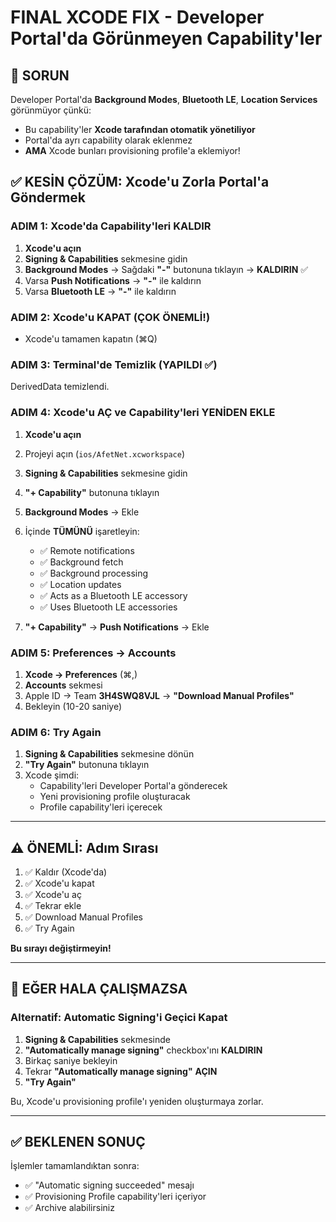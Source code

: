 # FINAL XCODE FIX - Developer Portal'da Görünmeyen Capability'ler

## 🔴 SORUN

Developer Portal'da **Background Modes**, **Bluetooth LE**, **Location Services** görünmüyor çünkü:
- Bu capability'ler **Xcode tarafından otomatik yönetiliyor**
- Portal'da ayrı capability olarak eklenmez
- **AMA** Xcode bunları provisioning profile'a eklemiyor!

## ✅ KESİN ÇÖZÜM: Xcode'u Zorla Portal'a Göndermek

### ADIM 1: Xcode'da Capability'leri KALDIR

1. **Xcode'u açın**
2. **Signing & Capabilities** sekmesine gidin
3. **Background Modes** → Sağdaki **"-"** butonuna tıklayın → **KALDIRIN** ✅
4. Varsa **Push Notifications** → **"-"** ile kaldırın
5. Varsa **Bluetooth LE** → **"-"** ile kaldırın

### ADIM 2: Xcode'u KAPAT (ÇOK ÖNEMLİ!)

- Xcode'u tamamen kapatın (⌘Q)

### ADIM 3: Terminal'de Temizlik (YAPILDI ✅)

DerivedData temizlendi.

### ADIM 4: Xcode'u AÇ ve Capability'leri YENİDEN EKLE

1. **Xcode'u açın**
2. Projeyi açın (`ios/AfetNet.xcworkspace`)
3. **Signing & Capabilities** sekmesine gidin
4. **"+ Capability"** butonuna tıklayın
5. **Background Modes** → Ekle
6. İçinde **TÜMÜNÜ** işaretleyin:
   - ✅ Remote notifications
   - ✅ Background fetch
   - ✅ Background processing
   - ✅ Location updates
   - ✅ Acts as a Bluetooth LE accessory
   - ✅ Uses Bluetooth LE accessories

7. **"+ Capability"** → **Push Notifications** → Ekle

### ADIM 5: Preferences → Accounts

1. **Xcode → Preferences** (⌘,)
2. **Accounts** sekmesi
3. Apple ID → Team **3H4SWQ8VJL** → **"Download Manual Profiles"**
4. Bekleyin (10-20 saniye)

### ADIM 6: Try Again

1. **Signing & Capabilities** sekmesine dönün
2. **"Try Again"** butonuna tıklayın
3. Xcode şimdi:
   - Capability'leri Developer Portal'a gönderecek
   - Yeni provisioning profile oluşturacak
   - Profile capability'leri içerecek

---

## ⚠️ ÖNEMLİ: Adım Sırası

1. ✅ Kaldır (Xcode'da)
2. ✅ Xcode'u kapat
3. ✅ Xcode'u aç
4. ✅ Tekrar ekle
5. ✅ Download Manual Profiles
6. ✅ Try Again

**Bu sırayı değiştirmeyin!**

---

## 🚨 EĞER HALA ÇALIŞMAZSA

### Alternatif: Automatic Signing'i Geçici Kapat

1. **Signing & Capabilities** sekmesinde
2. **"Automatically manage signing"** checkbox'ını **KALDIRIN**
3. Birkaç saniye bekleyin
4. Tekrar **"Automatically manage signing"** **AÇIN**
5. **"Try Again"**

Bu, Xcode'u provisioning profile'ı yeniden oluşturmaya zorlar.

---

## ✅ BEKLENEN SONUÇ

İşlemler tamamlandıktan sonra:
- ✅ "Automatic signing succeeded" mesajı
- ✅ Provisioning Profile capability'leri içeriyor
- ✅ Archive alabilirsiniz

